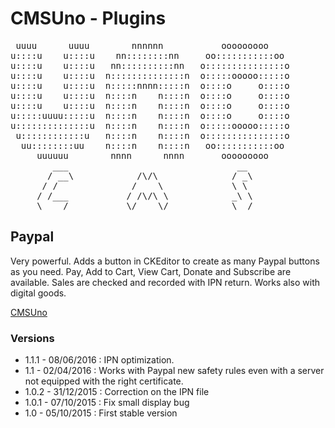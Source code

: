 CMSUno - Plugins
================

<pre>
 uuuu      uuuu        nnnnnn           ooooooooo
u::::u    u::::u    nn::::::::nn     oo:::::::::::oo
u::::u    u::::u   nn::::::::::nn   o:::::::::::::::o
u::::u    u::::u  n::::::::::::::n  o:::::ooooo:::::o
u::::u    u::::u  n:::::nnnn:::::n  o::::o     o::::o
u::::u    u::::u  n::::n    n::::n  o::::o     o::::o
u::::u    u::::u  n::::n    n::::n  o::::o     o::::o
u:::::uuuu:::::u  n::::n    n::::n  o::::o     o::::o
u::::::::::::::u  n::::n    n::::n  o:::::ooooo:::::o
 u::::::::::::u   n::::n    n::::n  o:::::::::::::::o
  uu::::::::uu    n::::n    n::::n   oo:::::::::::oo
     uuuuuu        nnnn      nnnn       ooooooooo
        ___                                __
       / __\            /\/\              / _\
      / /              /    \             \ \
     / /___           / /\/\ \            _\ \
     \____/           \/    \/            \__/
</pre>

## Paypal ##

Very powerful.
Adds a button in CKEditor to create  as many Paypal buttons as you need.
Pay, Add to Cart, View Cart, Donate and Subscribe are available.
Sales are checked and recorded with IPN return. Works also with digital goods.

[CMSUno](https://github.com/boiteasite/cmsuno)

### Versions ###

* 1.1.1 - 08/06/2016 : IPN optimization.
* 1.1 - 02/04/2016 : Works with Paypal new safety rules even with a server not equipped with the right certificate.
* 1.0.2 - 31/12/2015 : Correction on the IPN file
* 1.0.1 - 07/10/2015 : Fix small display bug
* 1.0 - 05/10/2015 : First stable version